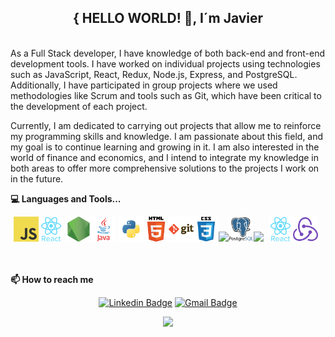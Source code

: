<h2 align='center'>{ HELLO WORLD! 👋, I´m Javier </h2>
</hr>
</br>
As a Full Stack developer, I have knowledge of both back-end and front-end development tools. I have worked on individual projects using technologies such as JavaScript, React, Redux, Node.js, Express, and PostgreSQL. Additionally, I have participated in group projects where we used methodologies like Scrum and tools such as Git, which have been critical to the development of each project.

Currently, I am dedicated to carrying out projects that allow me to reinforce my programming skills and knowledge. I am passionate about this field, and my goal is to continue learning and growing in it. I am also interested in the world of finance and economics, and I intend to integrate my knowledge in both areas to offer more comprehensive solutions to the projects I work on in the future.
</br>

**💻 Languages and Tools...**

<div align='center'>
<code><img height="40" src="https://raw.githubusercontent.com/github/explore/80688e429a7d4ef2fca1e82350fe8e3517d3494d/topics/javascript/javascript.png"></code><code><img height="40" src="https://raw.githubusercontent.com/devicons/devicon/master/icons/react/react-original-wordmark.svg"></code> <code><img height="40" src="https://raw.githubusercontent.com/github/explore/80688e429a7d4ef2fca1e82350fe8e3517d3494d/topics/nodejs/nodejs.png"></code><code><img height="40" src="https://raw.githubusercontent.com/devicons/devicon/master/icons/java/java-original-wordmark.svg"></code> <code><img height="40" src="https://raw.githubusercontent.com/github/explore/80688e429a7d4ef2fca1e82350fe8e3517d3494d/topics/python/python.png"></code><code><img height="40" src="https://raw.githubusercontent.com/github/explore/80688e429a7d4ef2fca1e82350fe8e3517d3494d/topics/html/html.png"></code><code><img height="40" src="https://raw.githubusercontent.com/github/explore/80688e429a7d4ef2fca1e82350fe8e3517d3494d/topics/git/git.png"></code><code><img src="https://raw.githubusercontent.com/devicons/devicon/master/icons/css3/css3-original-wordmark.svg" height="40"/></code><code><img src="https://www.vectorlogo.zone/logos/firebase/firebase-icon.svg" height="40"/></code><code><img src="https://raw.githubusercontent.com/devicons/devicon/master/icons/postgresql/postgresql-original-wordmark.svg" height="40"/></code><code><img src="https://www.vectorlogo.zone/logos/getpostman/getpostman-icon.svg" height="40"/> </code><code><img src="https://raw.githubusercontent.com/devicons/devicon/master/icons/react/react-original-wordmark.svg" height="40"/></code><code><img src="https://raw.githubusercontent.com/devicons/devicon/master/icons/redux/redux-original.svg" height="40"/> </code>
</div>
<br><br>


**📫 How to reach me**

<div align="center">
  
  [![Linkedin Badge](https://img.shields.io/badge/-Javier_Ceballos-blue?style=flat-square&logo=Linkedin&logoColor=white&link=https://www.linkedin.com/in/cebesjavier/)](https://www.linkedin.com/in/cebesjavier/)
  [![Gmail Badge](https://img.shields.io/badge/-Javier_Ceballos-c14438?style=flat-square&logo=Gmail&logoColor=white&link=mailto:javancebes@gmail.com)](mailto:javancebes@gmail.com)
  
  <img src="https://github-readme-stats.vercel.app/api?username=chato-cebes&show_icons=true" />
</div>
